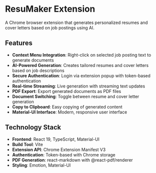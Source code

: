 # ResuMaker Extension

A Chrome browser extension that generates personalized resumes and cover letters based on job postings using AI.

## Features

- **Context Menu Integration**: Right-click on selected job posting text to generate documents
- **AI-Powered Generation**: Creates tailored resumes and cover letters based on job descriptions
- **Secure Authentication**: Login via extension popup with token-based authentication
- **Real-time Streaming**: Live generation with streaming text updates
- **PDF Export**: Export generated documents as PDF files
- **Document Switching**: Toggle between resume and cover letter generation
- **Copy to Clipboard**: Easy copying of generated content
- **Material-UI Interface**: Modern, responsive user interface

## Technology Stack

- **Frontend**: React 19, TypeScript, Material-UI
- **Build Tool**: Vite
- **Extension API**: Chrome Extension Manifest V3
- **Authentication**: Token-based with Chrome storage
- **PDF Generation**: react-markdown with @react-pdf/renderer
- **Styling**: Emotion, Material-UI
